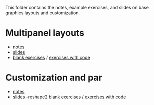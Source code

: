 This folder contains the notes, example exercises, and slides on base graphics layouts and customization.

# Multipanel layouts

- [notes](https://github.com/seananderson/datawranglR/blob/master/05-advanced-base-graphics/multipanel-notes.pdf?raw=true)
- [slides](https://github.com/seananderson/datawranglR/blob/master/05-advanced-base-graphics/multipanel-slides.pdf?raw=true)
- [blank exercises](https://github.com/seananderson/datawranglR/blob/master/05-advanced-base-graphics/multipanel-exercises.Rmd?raw=true) / [exercises with code](https://github.com/seananderson/datawranglR/blob/master/05-advanced-base-graphics/multipanel-exercises-answers.Rmd?raw=true)

# Customization and par

- [notes](https://github.com/seananderson/datawranglR/blob/master/05-advanced-base-graphics/par-notes.pdf?raw=true)
- [slides](https://github.com/seananderson/datawranglR/blob/master/05-advanced-base-graphics/par-slides.pdf?raw=true)
-reshape2 [blank exercises](https://github.com/seananderson/datawranglR/blob/master/05-advanced-base-graphics/par-exercises.Rmd?raw=true) / [exercises with code](https://github.com/seananderson/datawranglR/blob/master/05-advanced-base-graphics/par-exercises-answers.Rmd?raw=true)
